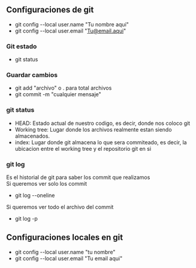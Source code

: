 ## Configuraciones de git

* git config --local user.name "Tu nombre aqui"
* git config --local user.email "Tu@email.aqui"

### Git estado
* git status

### Guardar cambios
* git add "archivo" o . para total archivos
* git commit -m "cualquier mensaje"

### git status
* HEAD: Estado actual de nuestro codigo, es decir, donde nos coloco git
* Working tree: Lugar donde los archivos realmente estan siendo almacenados.
* index: Lugar donde git almacena lo que sera commiteado, es decir, la ubicacion entre el working tree y el repositorio git en si

### git log
Es el historial de git para saber los commit que realizamos
<br>
Si queremos ver solo los commit
  
* git log --oneline

Si queremos ver todo el archivo del commit
<br>

* git log -p
## Configuraciones locales en git
* git config --local user.name "tu nombre"
* git config --local user.email "Tu email aqui"
